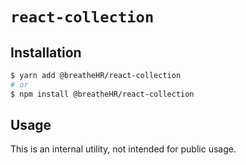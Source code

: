 # `react-collection`

## Installation

```sh
$ yarn add @breatheHR/react-collection
# or
$ npm install @breatheHR/react-collection
```

## Usage

This is an internal utility, not intended for public usage.
